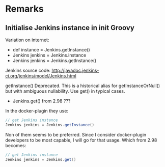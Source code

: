 # Remarks

## Initialise Jenkins instance in init Groovy

Variation on internet:
- def instance = Jenkins.getInstance()
- Jenkins jenkins = Jenkins.instance
- Jenkins jenkins = Jenkins.getInstance()

Jenkins source code: http://javadoc.jenkins-ci.org/jenkins/model/Jenkins.html

getInstance()
Deprecated. 
This is a historical alias for getInstanceOrNull() but with ambiguous nullability. Use get() in typical cases.

- Jenkins.get() from 2.98 ???

In the docker-plugin they use:

```groovy
// get Jenkins instance
Jenkins jenkins = Jenkins.getInstance()
```

Non of them seems to be preferred. 
Since I consider docker-plugin developers to be most capable, 
I will go for that usage.
Which from 2.98 becomes:

```groovy
// get Jenkins instance
Jenkins jenkins = Jenkins.get()
```


